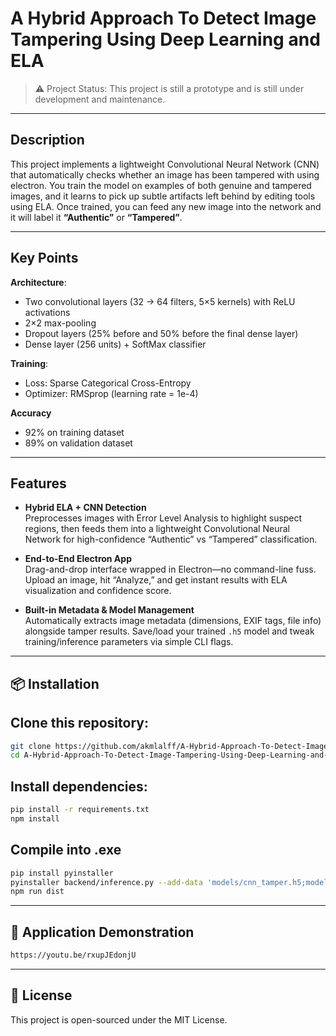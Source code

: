 # A Hybrid Approach To Detect Image Tampering Using Deep Learning and ELA

>⚠️ Project Status: This project is still a prototype and is still under development and maintenance.

---

## Description

This project implements a lightweight Convolutional Neural Network (CNN) that automatically checks whether an image has been tampered with using electron. You train the model on examples of both genuine and tampered images, and it learns to pick up subtle artifacts left behind by editing tools using ELA. Once trained, you can feed any new image into the network and it will label it **“Authentic”** or **“Tampered”**.

---

## Key Points

**Architecture**:  
- Two convolutional layers (32 → 64 filters, 5×5 kernels) with ReLU activations  
- 2×2 max-pooling  
- Dropout layers (25% before and 50% before the final dense layer)  
- Dense layer (256 units) + SoftMax classifier  

**Training**:  
- Loss: Sparse Categorical Cross-Entropy  
- Optimizer: RMSprop (learning rate = 1e-4)

**Accuracy**
- 92% on training dataset
- 89% on validation dataset 

---

## Features
- **Hybrid ELA + CNN Detection**  
  Preprocesses images with Error Level Analysis to highlight suspect regions, then feeds them into a lightweight Convolutional Neural Network for high-confidence “Authentic” vs “Tampered” classification.

- **End-to-End Electron App**  
  Drag-and-drop interface wrapped in Electron—no command-line fuss. Upload an image, hit “Analyze,” and get instant results with ELA visualization and confidence score.

- **Built-in Metadata & Model Management**  
  Automatically extracts image metadata (dimensions, EXIF tags, file info) alongside tamper results. Save/load your trained `.h5` model and tweak training/inference parameters via simple CLI flags.

---

## 📦 Installation
## Clone this repository:
```bash
git clone https://github.com/akmlalff/A-Hybrid-Approach-To-Detect-Image-Tampering-Using-Deep-Learning-and-ELA.git
cd A-Hybrid-Approach-To-Detect-Image-Tampering-Using-Deep-Learning-and-ELA
```

## Install dependencies:
```bash
pip install -r requirements.txt
npm install
```

## Compile into .exe
```bash
pip install pyinstaller
pyinstaller backend/inference.py --add-data 'models/cnn_tamper.h5;models' --onefile
npm run dist
```

---

## 🎥 Application Demonstration 

```bash
https://youtu.be/rxupJEdonjU
```

---

## 📜 License
This project is open-sourced under the MIT License.
